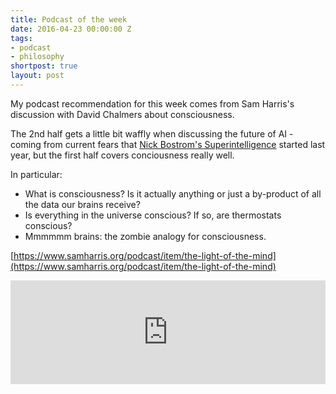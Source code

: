 ```yaml
---
title: Podcast of the week
date: 2016-04-23 00:00:00 Z
tags:
- podcast
- philosophy
shortpost: true
layout: post
---
```


My podcast recommendation for this week comes from Sam Harris's discussion with David Chalmers about consciousness. 

The 2nd half gets a little bit waffly when discussing the future of AI - coming from current fears that [Nick Bostrom's Superintelligence](https://www.amazon.co.uk/Superintelligence-Dangers-Strategies-Nick-Bostrom/dp/0198739834/ref=sr_1_1?ie=UTF8&qid=1461431284&sr=8-1&keywords=Superintelligence) started last year, but the first half covers conciousness really well. 

In particular:

- What is consciousness? Is it actually anything or just a by-product of all the data our brains receive?
- Is everything in the universe conscious? If so, are thermostats conscious?
- Mmmmmm brains: the zombie analogy for consciousness.

[https://www.samharris.org/podcast/item/the-light-of-the-mind](https://www.samharris.org/podcast/item/the-light-of-the-mind)

<iframe width="100%" height="166" scrolling="no" frameborder="no" src="https://w.soundcloud.com/player/?url=https%3A//api.soundcloud.com/tracks/259695200&amp;auto_play=false&amp;hide_related=false&amp;show_comments=true&amp;show_user=true&amp;show_reposts=false&amp;visual=true"></iframe>


